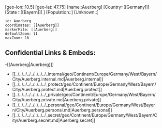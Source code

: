 ﻿---
location: [47.75,10.5]
mapzoom: [7,12] 
mapmarker: city 
type: City
tags:
- geo/City


SpocWebEntityId: 28925
isDeleted: false
confidential: public

---
[geo-lon::10.5]
[geo-lat::47.75]
[name::Auerberg]
[Country::[[Germany]]]
[State ::[[Bayern]]] ]
[Population::]
[Unknown::]


```leaflet
id: Auerberg
coordinates: [[Auerberg]]
markerFile: [[Auerberg]]
defaultZoom: 11 
maxZoom: 18
```


## Confidential Links & Embeds: 
-[[Auerberg|Auerberg]]] 
- [[../../../../../../../../_internal/geo/Continent/Europe/Germany/West/Bayern/City/Auerberg.internal.md|Auerberg.internal]] 
- [[../../../../../../../../_protect/geo/Continent/Europe/Germany/West/Bayern/City/Auerberg.protect.md|Auerberg.protect]] 
- [[../../../../../../../../_private/geo/Continent/Europe/Germany/West/Bayern/City/Auerberg.private.md|Auerberg.private]] 
- [[../../../../../../../../_personal/geo/Continent/Europe/Germany/West/Bayern/City/Auerberg.personal.md|Auerberg.personal]] 
- [[../../../../../../../../_secret/geo/Continent/Europe/Germany/West/Bayern/City/Auerberg.secret.md|Auerberg.secret]] 
